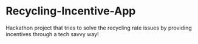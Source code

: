 # Recycling-Incentive-App
Hackathon project that tries to solve the recycling rate issues by providing incentives through a tech savvy way!
